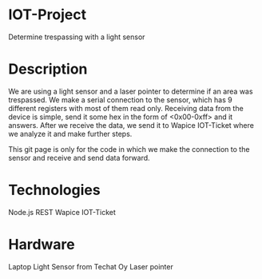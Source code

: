 # IOT-Project
Determine trespassing with a light sensor

# Description
We are using a light sensor and a laser pointer to determine if an area was trespassed. We make a serial connection to the sensor, which has 9 different registers with most of them read only. Receiving data from the device is simple, send it some hex in the form of <0x00-0xff> and it answers. After we receive the data, we send it to Wapice IOT-Ticket where we analyze it and make further steps.

This git page is only for the code in which we make the connection to the sensor and receive and send data forward.

# Technologies
Node.js
REST
Wapice IOT-Ticket

# Hardware
Laptop
Light Sensor from Techat Oy
Laser pointer